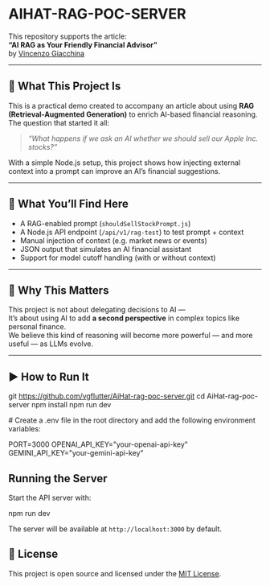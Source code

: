 # AIHAT-RAG-POC-SERVER

This repository supports the article:  
**“AI RAG as Your Friendly Financial Advisor”**  
by [Vincenzo Giacchina](https://www.linkedin.com/company/aihat/)

---

## 📘 What This Project Is

This is a practical demo created to accompany an article about using **RAG (Retrieval-Augmented Generation)** to enrich AI-based financial reasoning.  
The question that started it all:

> _“What happens if we ask an AI whether we should sell our Apple Inc. stocks?”_

With a simple Node.js setup, this project shows how injecting external context into a prompt can improve an AI’s financial suggestions.

---

## 🧠 What You’ll Find Here

- A RAG-enabled prompt (`shouldSellStockPrompt.js`)
- A Node.js API endpoint (`/api/v1/rag-test`) to test prompt + context
- Manual injection of context (e.g. market news or events)
- JSON output that simulates an AI financial assistant
- Support for model cutoff handling (with or without context)

---

## 📌 Why This Matters

This project is not about delegating decisions to AI —  
It’s about using AI to add **a second perspective** in complex topics like personal finance.  
We believe this kind of reasoning will become more powerful — and more useful — as LLMs evolve.

---

## ▶️ How to Run It

git https://github.com/vgflutter/AiHat-rag-poc-server.git
cd AiHat-rag-poc-server
npm install
npm run dev

# Create a .env file in the root directory and add the following environment variables:

PORT=3000
OPENAI_API_KEY="your-openai-api-key"
GEMINI_API_KEY="your-gemini-api-key"

## Running the Server

Start the API server with:

npm run dev

The server will be available at `http://localhost:3000` by default.

## 📝 License

This project is open source and licensed under the [MIT License](./LICENSE).

